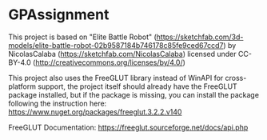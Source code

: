 # GPAssignment
This project is based on "Elite Battle Robot" (https://sketchfab.com/3d-models/elite-battle-robot-02b9587184b746178c85fe9ced67ccd7) by NicolasCalaba (https://sketchfab.com/NicolasCalaba) licensed under CC-BY-4.0 (http://creativecommons.org/licenses/by/4.0/)

This project also uses the FreeGLUT library instead of WinAPI for cross-platform support, the project itself should already have the FreeGLUT package installed, but if the package is missing, you can install the package following the instruction here: https://www.nuget.org/packages/freeglut.3.2.2.v140

FreeGLUT Documentation:
https://freeglut.sourceforge.net/docs/api.php
